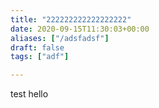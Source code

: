 ```yaml
---
title: "222222222222222222"
date: 2020-09-15T11:30:03+00:00
aliases: ["/adsfadsf"]
draft: false
tags: ["adf"]

---
```


test hello
